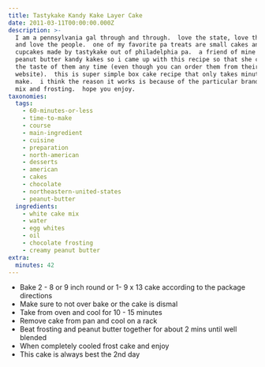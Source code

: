 ```yaml
---
title: Tastykake Kandy Kake Layer Cake
date: 2011-03-11T00:00:00.000Z
description: >-
  I am a pennsylvania gal through and through.  love the state, love the food
  and love the people.  one of my favorite pa treats are small cakes and
  cupcakes made by tastykake out of philadelphia pa.  a friend of mine loves the
  peanut butter kandy kakes so i came up with this recipe so that she can have
  the taste of them any time (even though you can order them from their
  website).  this is super simple box cake recipe that only takes minutes to
  make.  i think the reason it works is because of the particular brands of cake
  mix and frosting.  hope you enjoy.
taxonomies:
  tags:
    - 60-minutes-or-less
    - time-to-make
    - course
    - main-ingredient
    - cuisine
    - preparation
    - north-american
    - desserts
    - american
    - cakes
    - chocolate
    - northeastern-united-states
    - peanut-butter
  ingredients:
    - white cake mix
    - water
    - egg whites
    - oil
    - chocolate frosting
    - creamy peanut butter
extra:
  minutes: 42
---
```

 - Bake 2 - 8 or 9 inch round or 1- 9 x 13 cake according to the package directions
 - Make sure to not over bake or the cake is dismal
 - Take from oven and cool for 10 - 15 minutes
 - Remove cake from pan and cool on a rack
 - Beat frosting and peanut butter together for about 2 mins until well blended
 - When completely cooled frost cake and enjoy
 - This cake is always best the 2nd day
